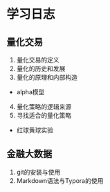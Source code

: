 # 学习日志
## 量化交易
1. 量化交易的定义
2. 量化的历史和发展
3. 量化的原理和内部构造

- alpha模型

4. 量化策略的逻辑来源
5. 寻找适合的量化策略

- 红球黄球实验

## 金融大数据

1. git的安装与使用
2. Markdown语法与Typora的使用
